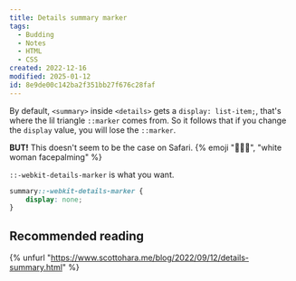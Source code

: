 ```yaml
---
title: Details summary marker
tags:
  - Budding
  - Notes
  - HTML
  - CSS
created: 2022-12-16
modified: 2025-01-12
id: 8e9de00c142ba2f351bb27f676c28faf
---
```


By default, `<summary>` inside `<details>` gets a `display: list-item;`, that's where the lil triangle `::marker` comes from. So it follows that if you change the `display` value, you will lose the `::marker`.

**BUT!** This doesn't seem to be the case on Safari. {% emoji "🤦🏼‍♀️", "white woman facepalming" %}

`::-webkit-details-marker` is what you want.

```css
summary::-webkit-details-marker {
	display: none;
}
```

## Recommended reading

{% unfurl "https://www.scottohara.me/blog/2022/09/12/details-summary.html" %}
